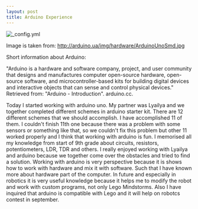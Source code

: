 ```yaml
---
layout: post
title: Arduino Experience
---
```

![_config.yml](http://arduino.ua/img/hardware/ArduinoUnoSmd.jpg)

Image is taken from: http://arduino.ua/img/hardware/ArduinoUnoSmd.jpg



Short information about Arduino:

"Arduino is a hardware and software company, project, and user community that designs and manufactures computer open-source hardware, open-source software, and microcontroller-based kits for building digital devices and interactive objects that can sense and control physical devices."
Retrieved from: "Arduino - Introduction". arduino.cc.

Today I started working with arduino uno. My partner was Lyailya and we together completed different schemes in arduino starter kit. There are 12 different schemes that we should accomplish. I have accomplished 11 of them.
I couldn't finish 11th one because there was a problem with some sensors or something like that, so we couldn't fix this problem but other 11 worked properly and I think that working with arduino is fun. I memorised all my knowledge from start of 9th grade about circuits, resistors, potentiometers, LDR, TDR and others.
I really enjoyed working with Lyailya and arduino because we together come over the obstacles and tried to find a solution. Working with arduino is very perspective because it is shows how to work with hardware and mix it with software. Such that I have known more about hardware part of the computer. In future and especially in robotics it is very useful knowledge because it helps me to modify the robot and work with custom programs, not only Lego Mindstorms. Also I have inquired that arduino is compatible with Lego and it will help on robotcs contest in september.
